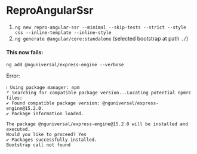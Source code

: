 # ReproAngularSsr

1. `ng new repro-angular-ssr --minimal --skip-tests --strict --style css --inline-template --inline-style`
2. `ng generate @angular/core:standalone` (selected bootstrap at path `./`)

#### This now fails:

`ng add @nguniversal/express-engine --verbose`

Error:

```log
ℹ Using package manager: npm
⠋ Searching for compatible package version...Locating potential npmrc files:
✔ Found compatible package version: @nguniversal/express-engine@15.2.0.
✔ Package information loaded.

The package @nguniversal/express-engine@15.2.0 will be installed and executed.
Would you like to proceed? Yes
✔ Packages successfully installed.
Bootstrap call not found
```
